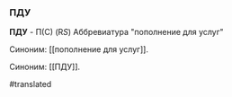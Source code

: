 ### ПДУ

**ПДУ** - П(С) (R*S*) Аббревиатура "пополнение для услуг"

Синоним: [[пополнение для услуг]].

Синоним: [[ПДУ]].

#translated
